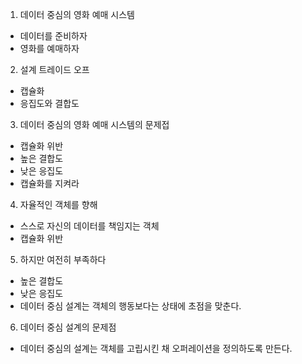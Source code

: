 1. 데이터 중심의 영화 예매 시스템
- 데이터를 준비하자
- 영화를 예매하자
2. 설계 트레이드 오프
- 캡슐화
- 응집도와 결합도
3. 데이터 중심의 영화 예매 시스템의 문제접
- 캡슐화 위반
- 높은 결합도
- 낮은 응집도
- 캡슐화를 지켜라
4. 자율적인 객체를 향해
- 스스로 자신의 데이터를 책임지는 객체
- 캡슐화 위반
5. 하지만 여전히 부족하다
- 높은 결합도
- 낮은 응집도
- 데이터 중심 설계는 객체의 행동보다는 상태에 초점을 맞춘다.
6. 데이터 중심 설계의 문제점
- 데이터 중심의 설계는 객체를 고립시킨 채 오퍼레이션을 정의하도록 만든다.